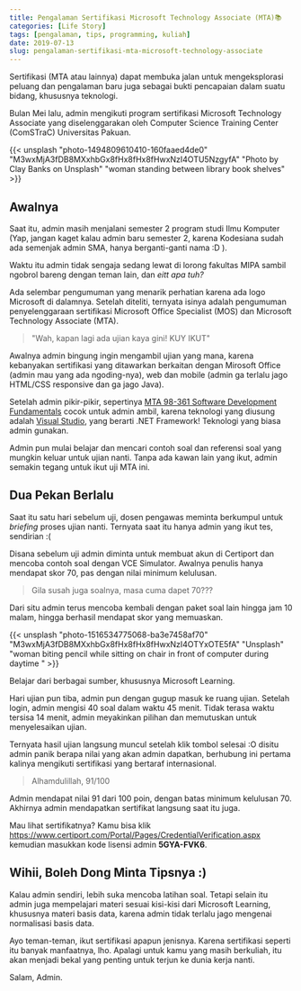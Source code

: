 ```yaml
---
title: Pengalaman Sertifikasi Microsoft Technology Associate (MTA)📚
categories: [Life Story]
tags: [pengalaman, tips, programming, kuliah]
date: 2019-07-13
slug: pengalaman-sertifikasi-mta-microsoft-technology-associate
---
```


Sertifikasi (MTA atau lainnya) dapat membuka jalan untuk mengeksplorasi peluang dan pengalaman baru juga sebagai bukti
pencapaian dalam suatu bidang, khususnya teknologi.

Bulan Mei lalu, admin mengikuti program sertifikasi Microsoft Technology Associate yang diselenggarakan oleh Computer
Science Training Center (ComSTraC) Universitas Pakuan.

{{< unsplash "photo-1494809610410-160faaed4de0" "M3wxMjA3fDB8MXxhbGx8fHx8fHx8fHwxNzI4OTU5NzgyfA" "Photo by Clay Banks on Unsplash" "woman standing between library book shelves" >}}

## Awalnya

Saat itu, admin masih menjalani semester 2 program studi Ilmu Komputer (Yap, jangan kaget kalau admin baru semester 2,
karena Kodesiana sudah ada semenjak admin SMA, hanya berganti-ganti nama :D ).

Waktu itu admin tidak sengaja sedang lewat di lorong fakultas MIPA sambil ngobrol bareng dengan teman lain, dan *eitt
apa tuh?*

Ada selembar pengumuman yang menarik perhatian karena ada logo Microsoft di dalamnya. Setelah diteliti, ternyata isinya
adalah pengumuman penyelenggaraan sertifikasi Microsoft Office Specialist (MOS) dan Microsoft Technology Associate
(MTA).

> "Wah, kapan lagi ada ujian kaya gini! KUY IKUT"

Awalnya admin bingung ingin mengambil ujian yang mana, karena kebanyakan sertifikasi yang ditawarkan berkaitan dengan
Mirosoft Office (admin mau yang ada ngoding-nya), web dan mobile (admin ga terlalu jago HTML/CSS responsive dan ga jago
Java).

Setelah admin pikir-pikir, sepertinya
[MTA 98-361 Software Development Fundamentals](https://www.microsoft.com/en-us/learning/exam-98-361.aspx) cocok untuk
admin ambil, karena teknologi yang diusung adalah
[Visual Studio](https://kodesiana.com/post/sentiment-analysis-menggunakan-accord-net/), yang berarti .NET Framework!
Teknologi yang biasa admin gunakan.

Admin pun mulai belajar dan mencari contoh soal dan referensi soal yang mungkin keluar untuk ujian nanti. Tanpa ada
kawan lain yang ikut, admin semakin tegang untuk ikut uji MTA ini.

## Dua Pekan Berlalu

Saat itu satu hari sebelum uji, dosen pengawas meminta berkumpul untuk *briefing* proses ujian nanti. Ternyata saat itu
hanya admin yang ikut tes, sendirian :(

Disana sebelum uji admin diminta untuk membuat akun di Certiport dan mencoba contoh soal dengan VCE Simulator. Awalnya
penulis hanya mendapat skor 70, pas dengan nilai minimum kelulusan.

> Gila susah juga soalnya, masa cuma dapet 70???

Dari situ admin terus mencoba kembali dengan paket soal lain hingga jam 10 malam, hingga berhasil mendapat skor yang
memuaskan.

{{< unsplash "photo-1516534775068-ba3e7458af70" "M3wxMjA3fDB8MXxhbGx8fHx8fHx8fHwxNzI4OTYxOTE5fA" "Unsplash" "woman biting pencil while sitting on chair in front of computer during daytime " >}}

Belajar dari berbagai sumber, khususnya Microsoft Learning.

Hari ujian pun tiba, admin pun dengan gugup masuk ke ruang ujian. Setelah login, admin mengisi 40 soal dalam waktu 45
menit. Tidak terasa waktu tersisa 14 menit, admin meyakinkan pilihan dan memutuskan untuk menyelesaikan ujian.

Ternyata hasil ujian langsung muncul setelah klik tombol selesai :O disitu admin panik berapa nilai yang akan admin
dapatkan, berhubung ini pertama kalinya mengikuti sertifikasi yang bertaraf internasional.

> Alhamdulillah, 91/100

Admin mendapat nilai 91 dari 100 poin, dengan batas minimum kelulusan 70. Akhirnya admin mendapatkan sertifikat langsung
saat itu juga.

Mau lihat sertifikatnya? Kamu bisa klik https://www.certiport.com/Portal/Pages/CredentialVerification.aspx
kemudian masukkan kode lisensi admin **5GYA-FVK6**.

## Wihii, Boleh Dong Minta Tipsnya :)

Kalau admin sendiri, lebih suka mencoba latihan soal. Tetapi selain itu admin juga mempelajari materi sesuai kisi-kisi
dari Microsoft Learning, khususnya materi basis data, karena admin tidak terlalu jago mengenai normalisasi basis data.

Ayo teman-teman, ikut sertifikasi apapun jenisnya. Karena sertifikasi seperti itu banyak manfaatnya, lho. Apalagi untuk
kamu yang masih berkuliah, itu akan menjadi bekal yang penting untuk terjun ke dunia kerja nanti.

Salam, Admin.
